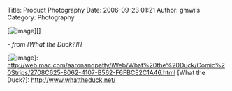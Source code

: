 Title: Product Photography
Date: 2006-09-23 01:21
Author: gmwils
Category: Photography

[![image][]][]

*- from [What the Duck?][]*

  [image]: http://pseudofish.com/illustrations/WTD48.gif
  [![image][]]: http://web.mac.com/aaronandpatty/iWeb/What%20the%20Duck/Comic%20Strips/2708C625-8062-4107-B562-F6FBCE2C1A46.html
  [What the Duck?]: http://www.whattheduck.net/
